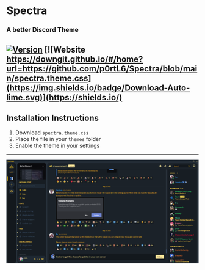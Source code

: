 # Spectra
### A better Discord Theme
[![Version](https://img.shields.io/badge/Version-1.0-fdc91e.svg)](https://shields.io/)
[![Website https://downgit.github.io/#/home?url=https://github.com/p0rtL6/Spectra/blob/main/spectra.theme.css](https://img.shields.io/badge/Download-Auto-lime.svg)](https://shields.io/)
---
## Installation Instructions ##
1. Download ``spectra.theme.css``
2. Place the file in your ``themes`` folder
3. Enable the theme in your settings
---
![Preview](/assets/Template.png)

